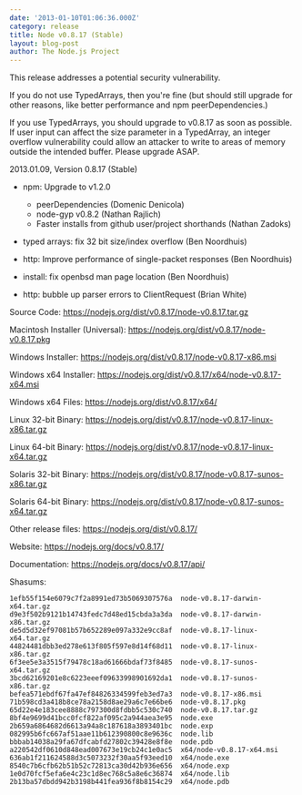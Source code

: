 ```yaml
---
date: '2013-01-10T01:06:36.000Z'
category: release
title: Node v0.8.17 (Stable)
layout: blog-post
author: The Node.js Project
---
```


This release addresses a potential security vulnerability.

If you do not use TypedArrays, then you're fine (but should still
upgrade for other reasons, like better performance and npm
peerDependencies.)

If you use TypedArrays, you should upgrade to v0.8.17 as soon as
possible. If user input can affect the size parameter in a
TypedArray, an integer overflow vulnerability could allow an attacker
to write to areas of memory outside the intended buffer. Please
upgrade ASAP.

2013.01.09, Version 0.8.17 (Stable)

- npm: Upgrade to v1.2.0

  - peerDependencies (Domenic Denicola)
  - node-gyp v0.8.2 (Nathan Rajlich)
  - Faster installs from github user/project shorthands (Nathan Zadoks)

- typed arrays: fix 32 bit size/index overflow (Ben Noordhuis)

- http: Improve performance of single-packet responses (Ben Noordhuis)

- install: fix openbsd man page location (Ben Noordhuis)

- http: bubble up parser errors to ClientRequest (Brian White)

Source Code: https://nodejs.org/dist/v0.8.17/node-v0.8.17.tar.gz

Macintosh Installer (Universal): https://nodejs.org/dist/v0.8.17/node-v0.8.17.pkg

Windows Installer: https://nodejs.org/dist/v0.8.17/node-v0.8.17-x86.msi

Windows x64 Installer: https://nodejs.org/dist/v0.8.17/x64/node-v0.8.17-x64.msi

Windows x64 Files: https://nodejs.org/dist/v0.8.17/x64/

Linux 32-bit Binary: https://nodejs.org/dist/v0.8.17/node-v0.8.17-linux-x86.tar.gz

Linux 64-bit Binary: https://nodejs.org/dist/v0.8.17/node-v0.8.17-linux-x64.tar.gz

Solaris 32-bit Binary: https://nodejs.org/dist/v0.8.17/node-v0.8.17-sunos-x86.tar.gz

Solaris 64-bit Binary: https://nodejs.org/dist/v0.8.17/node-v0.8.17-sunos-x64.tar.gz

Other release files: https://nodejs.org/dist/v0.8.17/

Website: https://nodejs.org/docs/v0.8.17/

Documentation: https://nodejs.org/docs/v0.8.17/api/

Shasums:

```
1efb55f154e6079c7f2a8991ed73b5069307576a  node-v0.8.17-darwin-x64.tar.gz
d9e3f502b9121b14743fedc7d48ed15cbda3a3da  node-v0.8.17-darwin-x86.tar.gz
de5d5d32ef97081b57b652289e097a332e9cc8af  node-v0.8.17-linux-x64.tar.gz
44824481dbb3ed278e613f805f597e8d14f68d11  node-v0.8.17-linux-x86.tar.gz
6f3ee5e3a3515f79478c18ad61666bdaf73f8485  node-v0.8.17-sunos-x64.tar.gz
3bcd62169201e8c6223eeef09633998901692da1  node-v0.8.17-sunos-x86.tar.gz
befea571ebdf67fa47ef84826334599feb3ed7a3  node-v0.8.17-x86.msi
71b598cd3a418b8ce78a2158d8ae29a6c7e66be6  node-v0.8.17.pkg
65d22e4e183cee8888c797300d8fdbb5c530c740  node-v0.8.17.tar.gz
8bf4e9699d41bcc0fcf822af095c2a944aea3e95  node.exe
2b659a6864682d6613a94a8c187618a3893401bc  node.exp
082995b6fc667af51aae11b612390800c8e9636c  node.lib
bbbab14038a29fa67dfcabfd27802c39428e8f8e  node.pdb
a220542df0610d848ead007673e19cb24c1e0ac5  x64/node-v0.8.17-x64.msi
636ab1f211624588d3c5073232f30aa5f93eed10  x64/node.exe
8540c7b6cfb62b51b52c72813ca30d42b936e656  x64/node.exp
1e0d70fcf5efa6e4c23c1d8ec768c5a8e6c36874  x64/node.lib
2b13ba57dbdd942b3198b441fea936f8b8154c29  x64/node.pdb
```
